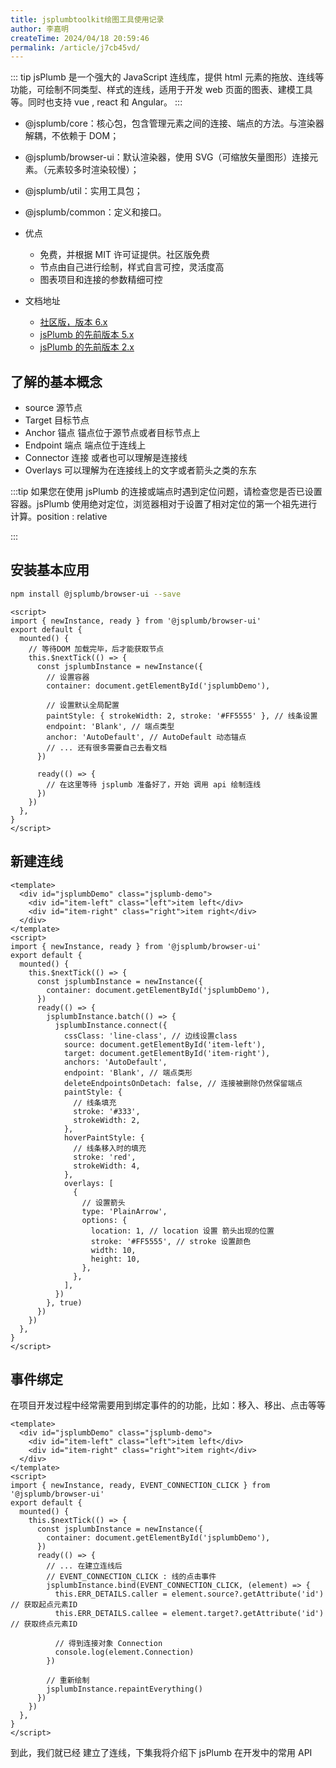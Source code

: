 ```yaml
---
title: jsplumbtoolkit绘图工具使用记录
author: 李嘉明
createTime: 2024/04/18 20:59:46
permalink: /article/j7cb45vd/
---
```


::: tip
jsPlumb 是一个强大的 JavaScript 连线库，提供 html 元素的拖放、连线等功能，可绘制不同类型、样式的连线，适用于开发 web 页面的图表、建模工具等。同时也支持 vue , react 和 Angular。
:::

- @jsplumb/core：核心包，包含管理元素之间的连接、端点的方法。与渲染器解耦，不依赖于 DOM；
- @jsplumb/browser-ui：默认渲染器，使用 SVG（可缩放矢量图形）连接元素。（元素较多时渲染较慢）；
- @jsplumb/util：实用工具包；
- @jsplumb/common：定义和接口。

- 优点

  - 免费，并根据 MIT 许可证提供。社区版免费
  - 节点由自己进行绘制，样式自言可控，灵活度高
  - 图表项目和连接的参数精细可控

- 文档地址
  - [社区版，版本 6.x](https://docs.jsplumbtoolkit.com/community/)
  - [jsPlumb 的先前版本 5.x](https://docs.jsplumbtoolkit.com/community/5.x)
  - [jsPlumb 的先前版本 2.x](https://docs.jsplumbtoolkit.com/community/2.x)

## 了解的基本概念

- source 源节点
- Target 目标节点
- Anchor 锚点 锚点位于源节点或者目标节点上
- Endpoint 端点 端点位于连线上
- Connector 连接 或者也可以理解是连接线
- Overlays 可以理解为在连接线上的文字或者箭头之类的东东

:::tip
如果您在使用 jsPlumb 的连接或端点时遇到定位问题，请检查您是否已设置容器。jsPlumb 使用绝对定位，浏览器相对于设置了相对定位的第一个祖先进行计算。position : relative

:::

## 安装基本应用

```bash
npm install @jsplumb/browser-ui --save
```

```vue
<script>
import { newInstance, ready } from '@jsplumb/browser-ui'
export default {
  mounted() {
    // 等待DOM 加载完毕，后才能获取节点
    this.$nextTick(() => {
      const jsplumbInstance = newInstance({
        // 设置容器
        container: document.getElementById('jsplumbDemo'),

        // 设置默认全局配置
        paintStyle: { strokeWidth: 2, stroke: '#FF5555' }, // 线条设置
        endpoint: 'Blank', // 端点类型
        anchor: 'AutoDefault', // AutoDefault 动态锚点
        // ... 还有很多需要自己去看文档
      })

      ready(() => {
        // 在这里等待 jsplumb 准备好了，开始 调用 api 绘制连线
      })
    })
  },
}
</script>
```

## 新建连线

```vue
<template>
  <div id="jsplumbDemo" class="jsplumb-demo">
    <div id="item-left" class="left">item left</div>
    <div id="item-right" class="right">item right</div>
  </div>
</template>
<script>
import { newInstance, ready } from '@jsplumb/browser-ui'
export default {
  mounted() {
    this.$nextTick(() => {
      const jsplumbInstance = newInstance({
        container: document.getElementById('jsplumbDemo'),
      })
      ready(() => {
        jsplumbInstance.batch(() => {
          jsplumbInstance.connect({
            cssClass: 'line-class', // 边线设置class
            source: document.getElementById('item-left'),
            target: document.getElementById('item-right'),
            anchors: 'AutoDefault',
            endpoint: 'Blank', // 端点类形
            deleteEndpointsOnDetach: false, // 连接被删除仍然保留端点
            paintStyle: {
              // 线条填充
              stroke: '#333',
              strokeWidth: 2,
            },
            hoverPaintStyle: {
              // 线条移入时的填充
              stroke: 'red',
              strokeWidth: 4,
            },
            overlays: [
              {
                // 设置箭头
                type: 'PlainArrow',
                options: {
                  location: 1, // location 设置 箭头出现的位置
                  stroke: '#FF5555', // stroke 设置颜色
                  width: 10,
                  height: 10,
                },
              },
            ],
          })
        }, true)
      })
    })
  },
}
</script>
```

## 事件绑定

在项目开发过程中经常需要用到绑定事件的的功能，比如：移入、移出、点击等等

```vue
<template>
  <div id="jsplumbDemo" class="jsplumb-demo">
    <div id="item-left" class="left">item left</div>
    <div id="item-right" class="right">item right</div>
  </div>
</template>
<script>
import { newInstance, ready, EVENT_CONNECTION_CLICK } from '@jsplumb/browser-ui'
export default {
  mounted() {
    this.$nextTick(() => {
      const jsplumbInstance = newInstance({
        container: document.getElementById('jsplumbDemo'),
      })
      ready(() => {
        // ... 在建立连线后
        // EVENT_CONNECTION_CLICK : 线的点击事件
        jsplumbInstance.bind(EVENT_CONNECTION_CLICK, (element) => {
          this.ERR_DETAILS.caller = element.source?.getAttribute('id') // 获取起点元素ID
          this.ERR_DETAILS.callee = element.target?.getAttribute('id') // 获取终点元素ID

          // 得到连接对象 Connection
          console.log(element.Connection)
        })

        // 重新绘制
        jsplumbInstance.repaintEverything()
      })
    })
  },
}
</script>
```


到此，我们就已经 建立了连线，下集我将介绍下  jsPlumb 在开发中的常用 API